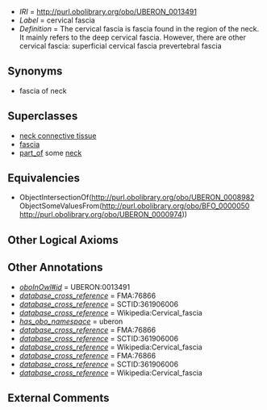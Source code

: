  * *IRI* = http://purl.obolibrary.org/obo/UBERON_0013491
 * *Label* = cervical fascia
 * *Definition* = The cervical fascia is fascia found in the region of the neck. It mainly refers to the deep cervical fascia. However, there are other cervical fascia: superficial cervical fascia prevertebral fascia

## Synonyms

 * fascia of neck

## Superclasses

 * [neck connective tissue](../../UBERON/68/UBERON_0003568.md)
 * [fascia](../../UBERON/82/UBERON_0008982.md)
 * [part_of](../../BFO/50/BFO_0000050.md) some [neck](../../UBERON/74/UBERON_0000974.md)

## Equivalencies

 * ObjectIntersectionOf(<http://purl.obolibrary.org/obo/UBERON_0008982> ObjectSomeValuesFrom(<http://purl.obolibrary.org/obo/BFO_0000050> <http://purl.obolibrary.org/obo/UBERON_0000974>))

## Other Logical Axioms


## Other Annotations

 * *[oboInOwl#id](../../id/oboInOwl#id.md)* = UBERON:0013491
 * *[database_cross_reference](../../ef/oboInOwl#hasDbXref.md)* = FMA:76866
 * *[database_cross_reference](../../ef/oboInOwl#hasDbXref.md)* = SCTID:361906006
 * *[database_cross_reference](../../ef/oboInOwl#hasDbXref.md)* = Wikipedia:Cervical_fascia
 * *[has_obo_namespace](../../ce/oboInOwl#hasOBONamespace.md)* = uberon
 * *[database_cross_reference](../../ef/oboInOwl#hasDbXref.md)* = FMA:76866
 * *[database_cross_reference](../../ef/oboInOwl#hasDbXref.md)* = SCTID:361906006
 * *[database_cross_reference](../../ef/oboInOwl#hasDbXref.md)* = Wikipedia:Cervical_fascia
 * *[database_cross_reference](../../ef/oboInOwl#hasDbXref.md)* = FMA:76866
 * *[database_cross_reference](../../ef/oboInOwl#hasDbXref.md)* = SCTID:361906006
 * *[database_cross_reference](../../ef/oboInOwl#hasDbXref.md)* = Wikipedia:Cervical_fascia

## External Comments

